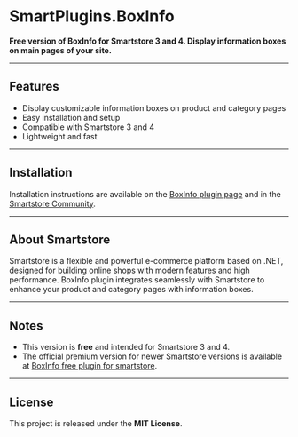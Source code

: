 # SmartPlugins.BoxInfo

**Free version of BoxInfo for Smartstore 3 and 4. Display information boxes on main pages of your site.**

---

## Features
- Display customizable information boxes on product and category pages
- Easy installation and setup
- Compatible with Smartstore 3 and 4
- Lightweight and fast

---

## Installation
Installation instructions are available on the [BoxInfo plugin page](https://smart-plugins.com/smart-store-info-boxes-plugin) and in the [Smartstore Community](https://community.smartstore.com/index.php?/files/file/141-info-boxes/).

---
## About Smartstore
Smartstore is a flexible and powerful e-commerce platform based on .NET, designed for building online shops with modern features and high performance. BoxInfo plugin integrates seamlessly with Smartstore to enhance your product and category pages with information boxes.

---

## Notes
- This version is **free** and intended for Smartstore 3 and 4.
- The official premium version for newer Smartstore versions is available at [BoxInfo free plugin for smartstore](https://smart-plugins.com/smart-store-info-boxes-plugin).

---


## License
This project is released under the **MIT License**.
